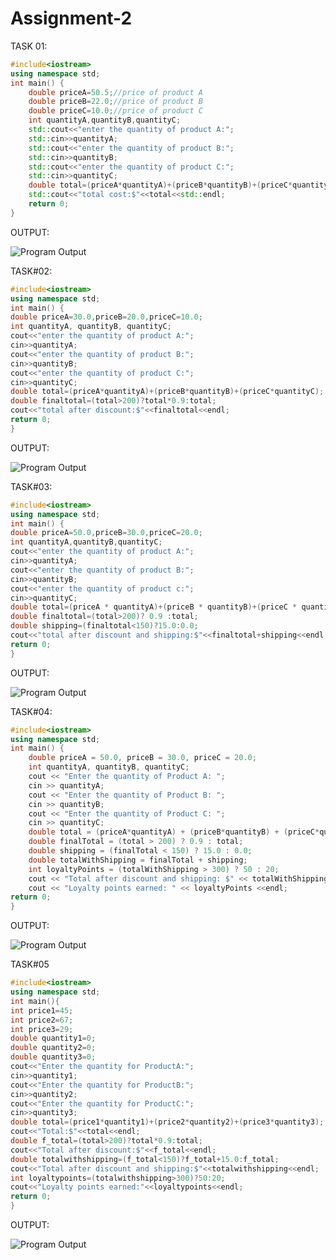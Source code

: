 # Assignment-2
TASK 01:
```cpp
#include<iostream>
using namespace std;
int main() {
    double priceA=50.5;//price of product A
    double priceB=22.0;//price of product B
    double priceC=10.0;//price of product C
    int quantityA,quantityB,quantityC;
    std::cout<<"enter the quantity of product A:";
    std::cin>>quantityA;
    std::cout<<"enter the quantity of product B:";
    std::cin>>quantityB;
    std::cout<<"enter the quantity of product C:";
    std::cin>>quantityC;
    double total=(priceA*quantityA)+(priceB*quantityB)+(priceC*quantityC);
    std::cout<<"total cost:$"<<total<<std::endl;
    return 0;
}
```
OUTPUT:

![Program
Output](https://github.com/user-attachments/assets/d97d9ba8-5822-43ca-8c11-d01e83a2ed03)

TASK#02:

```cpp
#include<iostream>
using namespace std;
int main() {
double priceA=30.0,priceB=20.0,priceC=10.0;
int quantityA, quantityB, quantityC;
cout<<"enter the quantity of product A:";
cin>>quantityA;
cout<<"enter the quantity of product B:";
cin>>quantityB;
cout<<"enter the quantity of product C:";
cin>>quantityC;
double total=(priceA*quantityA)+(priceB*quantityB)+(priceC*quantityC);
double finaltotal=(total>200)?total*0.9:total;
cout<<"total after discount:$"<<finaltotal<<endl;
return 0;
}
```
OUTPUT:

![Program
Output](https://github.com/user-attachments/assets/98c59138-1cfd-41ca-9814-d16664ee69e1)

TASK#03:

```cpp
#include<iostream>
using namespace std;
int main() {
double priceA=50.0,priceB=30.0,priceC=20.0;
int quantityA,quantityB,quantityC;
cout<<"enter the quantity of product A:";
cin>>quantityA;
cout<<"enter the quantity of product B:";
cin>>quantityB;
cout<<"enter the quantity of product c:";
cin>>quantityC;
double total=(priceA * quantityA)+(priceB * quantityB)+(priceC * quantityC);
double finaltotal=(total>200)? 0.9 :total;
double shipping=(finaltotal<150)?15.0:0.0;
cout<<"total after discount and shipping:$"<<finaltotal+shipping<<endl;
return 0;
}
```

OUTPUT:

![Program
Output](https://github.com/user-attachments/assets/7ea35170-8fa1-466f-ae90-4d5305a49aaa)

TASK#04:

```cpp
#include<iostream>
using namespace std;
int main() {
    double priceA = 50.0, priceB = 30.0, priceC = 20.0;
    int quantityA, quantityB, quantityC;
    cout << "Enter the quantity of Product A: ";
    cin >> quantityA;
    cout << "Enter the quantity of Product B: ";
    cin >> quantityB;
    cout << "Enter the quantity of Product C: ";
    cin >> quantityC;
    double total = (priceA*quantityA) + (priceB*quantityB) + (priceC*quantityC);
    double finalTotal = (total > 200) ? 0.9 : total;
    double shipping = (finalTotal < 150) ? 15.0 : 0.0;
    double totalWithShipping = finalTotal + shipping;
    int loyaltyPoints = (totalWithShipping > 300) ? 50 : 20;
    cout << "Total after discount and shipping: $" << totalWithShipping <<endl;
    cout << "Loyalty points earned: " << loyaltyPoints <<endl;
return 0;
}
```

OUTPUT:

![Program
Output](https://github.com/user-attachments/assets/e8062f5d-a114-4d2e-bee1-573cab9eae17)


TASK#05

```cpp
#include<iostream>
using namespace std;
int main(){
int price1=45;
int price2=67;
int price3=29;
double quantity1=0;
double quantity2=0;
double quantity3=0;
cout<<"Enter the quantity for ProductA:";
cin>>quantity1;
cout<<"Enter the quantity for ProductB:";
cin>>quantity2;
cout<<"Enter the quantity for ProductC:";
cin>>quantity3;
double total=(price1*quantity1)+(price2*quantity2)+(price3*quantity3);
cout<<"Total:$"<<total<<endl;
double f_total=(total>200)?total*0.9:total;
cout<<"Total after discount:$"<<f_total<<endl;
double totalwithshipping=(f_total<150)?f_total+15.0:f_total;
cout<<"Total after discount and shipping:$"<<totalwithshipping<<endl;
int loyaltypoints=(totalwithshipping>300)?50:20;
cout<<"Loyalty points earned:"<<loyaltypoints<<endl;
return 0;
}
```

OUTPUT:

![Program
Output](https://github.com/user-attachments/assets/af2dfcd6-a6d3-49d8-a51c-7bc2cdca934a)
